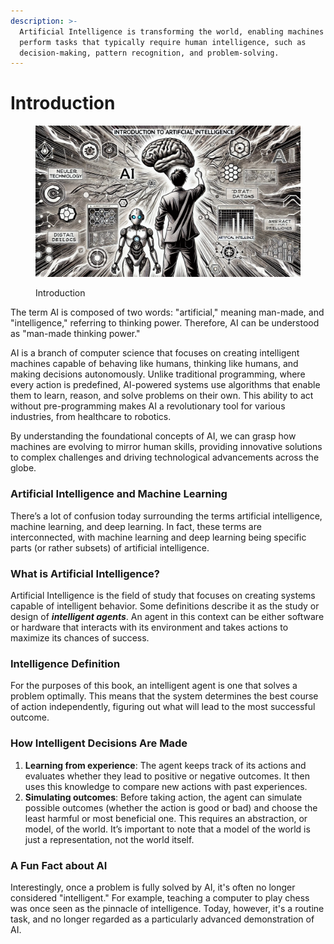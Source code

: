 ```yaml
---
description: >-
  Artificial Intelligence is transforming the world, enabling machines to
  perform tasks that typically require human intelligence, such as
  decision-making, pattern recognition, and problem-solving.
---
```


# Introduction

<figure><img src="../.gitbook/assets/image (33).png" alt=""><figcaption><p>Introduction</p></figcaption></figure>

The term AI is composed of two words: "artificial," meaning man-made, and "intelligence," referring to thinking power. Therefore, AI can be understood as "man-made thinking power."

AI is a branch of computer science that focuses on creating intelligent machines capable of behaving like humans, thinking like humans, and making decisions autonomously. Unlike traditional programming, where every action is predefined, AI-powered systems use algorithms that enable them to learn, reason, and solve problems on their own. This ability to act without pre-programming makes AI a revolutionary tool for various industries, from healthcare to robotics.

By understanding the foundational concepts of AI, we can grasp how machines are evolving to mirror human skills, providing innovative solutions to complex challenges and driving technological advancements across the globe.

### Artificial Intelligence and Machine Learning

There’s a lot of confusion today surrounding the terms artificial intelligence, machine learning, and deep learning. In fact, these terms are interconnected, with machine learning and deep learning being specific parts (or rather subsets) of artificial intelligence.

### What is Artificial Intelligence?

Artificial Intelligence is the field of study that focuses on creating systems capable of intelligent behavior. Some definitions describe it as the study or design of _**intelligent agents**_. An agent in this context can be either software or hardware that interacts with its environment and takes actions to maximize its chances of success.

### Intelligence Definition

For the purposes of this book, an intelligent agent is one that solves a problem optimally. This means that the system determines the best course of action independently, figuring out what will lead to the most successful outcome.

### How Intelligent Decisions Are Made

1. **Learning from experience**: The agent keeps track of its actions and evaluates whether they lead to positive or negative outcomes. It then uses this knowledge to compare new actions with past experiences.
2. **Simulating outcomes**: Before taking action, the agent can simulate possible outcomes (whether the action is good or bad) and choose the least harmful or most beneficial one. This requires an abstraction, or model, of the world. It’s important to note that a model of the world is just a representation, not the world itself.

### A Fun Fact about AI

Interestingly, once a problem is fully solved by AI, it's often no longer considered "intelligent." For example, teaching a computer to play chess was once seen as the pinnacle of intelligence. Today, however, it's a routine task, and no longer regarded as a particularly advanced demonstration of AI.
